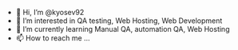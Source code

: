 - 👋 Hi, I’m @kyosev92
- 👀 I’m interested in QA testing, Web Hosting, Web Development
- 🌱 I’m currently learning Manual QA, automation QA, Web Hosting 
- 📫 How to reach me ...

<!---
kyosev92/kyosev92 is a ✨ special ✨ repository because its `README.md` (this file) appears on your GitHub profile.
You can click the Preview link to take a look at your changes.
--->
